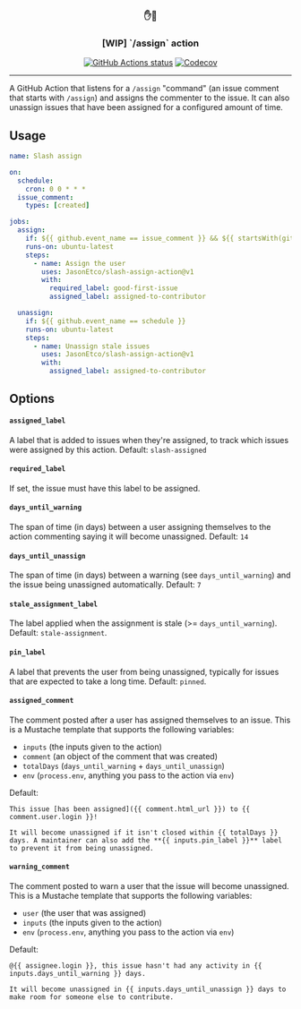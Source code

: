 <h3 align="center">✋💪</h3>
<h3 align="center">[WIP] `/assign` action</h3>

<p align="center"><a href="https://github.com/JasonEtco/slash-assign-action"><img alt="GitHub Actions status" src="https://github.com/JasonEtco/slash-assign-action/workflows/CI/badge.svg"></a> <a href="https://codecov.io/gh/JasonEtco/slash-assign-action/"><img src="https://badgen.now.sh/codecov/c/github/JasonEtco/slash-assign-action" alt="Codecov"></a></p>

---

A GitHub Action that listens for a `/assign` "command" (an issue comment that starts with `/assign`) and assigns the commenter to the issue. It can also unassign issues that have been assigned for a configured amount of time.

## Usage

```yaml
name: Slash assign

on:
  schedule:
    cron: 0 0 * * *
  issue_comment:
    types: [created]

jobs:
  assign:
    if: ${{ github.event_name == issue_comment }} && ${{ startsWith(github.event.comment.body, "/assign") }}
    runs-on: ubuntu-latest
    steps:
      - name: Assign the user
        uses: JasonEtco/slash-assign-action@v1
        with:
          required_label: good-first-issue
          assigned_label: assigned-to-contributor

  unassign:
    if: ${{ github.event_name == schedule }}
    runs-on: ubuntu-latest
    steps:
      - name: Unassign stale issues
        uses: JasonEtco/slash-assign-action@v1
        with:
          assigned_label: assigned-to-contributor
```

## Options

#### `assigned_label`

A label that is added to issues when they're assigned, to track which issues were assigned by this action. Default: `slash-assigned`

#### `required_label`

If set, the issue must have this label to be assigned.

#### `days_until_warning`

The span of time (in days) between a user assigning themselves to the action commenting saying it will become unassigned. Default: `14`

#### `days_until_unassign`

The span of time (in days) between a warning (see `days_until_warning`) and the issue being unassigned automatically. Default: `7`

#### `stale_assignment_label`

The label applied when the assignment is stale (>= `days_until_warning`). Default: `stale-assignment`.

#### `pin_label`

A label that prevents the user from being unassigned, typically for issues that are expected to take a long time. Default: `pinned`.

#### `assigned_comment`

The comment posted after a user has assigned themselves to an issue. This is a Mustache template that supports the following variables:

* `inputs` (the inputs given to the action)
* `comment` (an object of the comment that was created)
* `totalDays` (`days_until_warning` + `days_until_unassign`)
* `env` (`process.env`, anything you pass to the action via `env`)

Default:

```
This issue [has been assigned]({{ comment.html_url }}) to {{ comment.user.login }}!

It will become unassigned if it isn't closed within {{ totalDays }} days. A maintainer can also add the **{{ inputs.pin_label }}** label to prevent it from being unassigned.
```

#### `warning_comment`

The comment posted to warn a user that the issue will become unassigned. This is a Mustache template that supports the following variables: 

* `user` (the user that was assigned)
* `inputs` (the inputs given to the action)
* `env` (`process.env`, anything you pass to the action via `env`)

Default:

```
@{{ assignee.login }}, this issue hasn't had any activity in {{ inputs.days_until_warning }} days.

It will become unassigned in {{ inputs.days_until_unassign }} days to make room for someone else to contribute.
```
